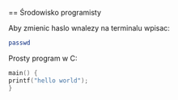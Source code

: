 ==  Środowisko programisty

Aby zmienic haslo wnalezy na terminalu wpisac:
```sh
passwd
```


Prosty program w C:

```c
main() {
printf("hello world");
}

